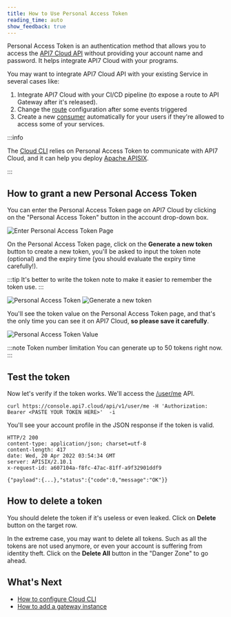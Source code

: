 ```yaml
---
title: How to Use Personal Access Token
reading_time: auto
show_feedback: true
---
```


Personal Access Token is an authentication method that allows you to access
the [API7 Cloud API](https://api7.cloud/api) without providing your
account name and password. It helps integrate API7 Cloud with your programs.

You may want to integrate API7 Cloud API with your existing Service in several
cases like:

1. Integrate API7 Cloud with your CI/CD pipeline (to expose a route to API Gateway after it's released).
2. Change the [route](../../concepts/route.md) configuration after some events triggered
3. Create a new [consumer](../../concepts/consumer.md) automatically for your users if they're allowed to
   access some of your services.

:::info

The [Cloud CLI](https://github.com/api7/cloud-cli/blob/main/docs/configuring-cloud-cli.md) relies on
Personal Access Token to communicate with API7 Cloud, and it can help
you deploy [Apache APISIX](https://apisix.apache.org).

:::

How to grant a new Personal Access Token
---------------------------------------

You can enter the Personal Access Token page on API7 Cloud by clicking on the
"Personal Access Token" button in the account drop-down box.

![Enter Personal Access Token Page](https://static.apiseven.com/2022/12/30/enter-personal-access-token-page.png)

On the Personal Access Token page, click on the **Generate a new token** button to create
a new token, you'll be asked to input the token note (optional) and the expiry time (you should
evaluate the expiry time carefully!).

:::tip
It's better to write the token note to make it easier to remember the token use.
:::

![Personal Access Token](https://static.apiseven.com/2022/12/30/personal-access-token-page.png)
![Generate a new token](https://static.apiseven.com/2022/12/30/generate-personal-access-token.png)

You'll see the token value on the Personal Access Token page, and that's the only time
you can see it on API7 Cloud, **so please save it carefully**.

![Personal Access Token Value](https://static.apiseven.com/2022/12/30/personal-access-token-value.png)

:::note Token number limitation
You can generate up to 50 tokens right now.
:::

Test the token
--------------

Now let's verify if the token works. We'll access the [/user/me](https://www.api7.cloud/api#operation/userLogin) API.

```shell
curl https://console.api7.cloud/api/v1/user/me -H 'Authorization: Bearer <PASTE YOUR TOKEN HERE>'  -i
```

You'll see your account profile in the JSON response if the token is valid.

```shell
HTTP/2 200
content-type: application/json; charset=utf-8
content-length: 417
date: Wed, 20 Apr 2022 03:54:34 GMT
server: APISIX/2.10.1
x-request-id: a607104a-f8fc-47ac-81ff-a9f32901ddf9

{"payload":{...},"status":{"code":0,"message":"OK"}}
```

How to delete a token
---------------------

You should delete the token if it's useless or even leaked. Click on
**Delete** button on the target row.

In the extreme case, you may want to delete all tokens. Such as all the tokens are not
used anymore, or even your account is suffering from identity theft. Click on the
**Delete All** button in the "Danger Zone" to go ahead.

What's Next
-----------

* [How to configure Cloud CLI](https://github.com/api7/cloud-cli/blob/main/docs/configuring-cloud-cli.md)
* [How to add a gateway instance](../../getting-started/add-gateway-instance.md)
